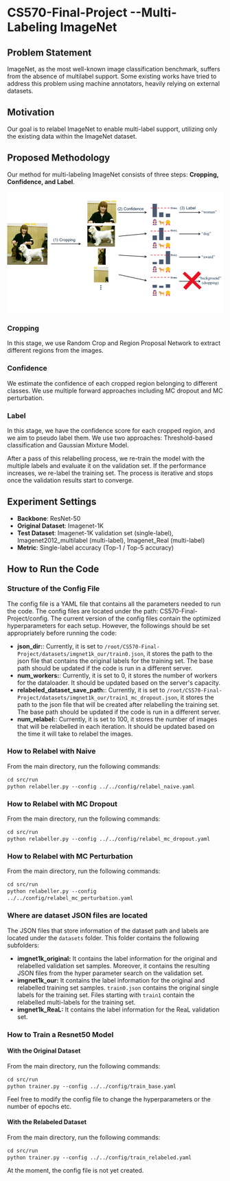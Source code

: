# CS570-Final-Project --Multi-Labeling ImageNet

## Problem Statement
ImageNet, as the most well-known image classification benchmark, suffers from the absence of multilabel support. Some existing works have tried to address this problem using machine annotators, heavily relying on external datasets.

## Motivation
Our goal is to relabel ImageNet to enable multi-label support, utilizing only the existing data within the ImageNet dataset.

## Proposed Methodology
Our method for multi-labeling ImageNet consists of three steps: **Cropping, Confidence, and Label**.

![alt text](https://github.com/mirfana23/CS570-Final-Project/blob/main/methodology.png?raw=true)


### Cropping
In this stage, we use Random Crop and Region Proposal Network to extract different regions from the images.

### Confidence
We estimate the confidence of each cropped region belonging to different classes. We use multiple forward approaches including MC dropout and MC perturbation.

### Label
In this stage, we have the confidence score for each cropped region, and we aim to pseudo label them. We use two approaches: Threshold-based classification and Gaussian Mixture Model.

After a pass of this relabelling process, we re-train the model with the multiple labels and evaluate it on the validation set. If the performance increases, we re-label the training set. The process is iterative and stops once the validation results start to converge.

## Experiment Settings
- **Backbone**: ResNet-50
- **Original Dataset**: Imagenet-1K
- **Test Dataset**: Imagenet-1K validation set (single-label), Imagenet2012_multilabel (multi-label), Imagenet_Real (multi-label)
- **Metric**: Single-label accuracy (Top-1 / Top-5 accuracy)

## How to Run the Code

### Structure of the Config File
The config file is a YAML file that contains all the parameters needed to run the code. The config files are located under the path: CS570-Final-Project/config. The current version of the config files contain the optimized hyperparameters for each setup. However, the followings should be set appropriately before running the code:

- **json_dir:**: Currently, it is set to `/root/CS570-Final-Project/datasets/imgnet1k_our/train0.json`, it stores the path to the json file that contains the original labels for the training set. The base path should be updated if the code is run in a different server.
- **num_workers:**: Currently, it is set to 0, it stores the number of workers for the dataloader. It should be updated based on the server's capacity.
- **relabeled_dataset_save_path:**: Currently, it is set to `/root/CS570-Final-Project/datasets/imgnet1k_our/train1_mc_dropout.json`, it stores the path to the json file that will be created after relabelling the training set. The base path should be updated if the code is run in a different server.
- **num_relabel:**: Currently, it is set to 100, it stores the number of images that will be relabelled in each iteration. It should be updated based on the time it will take to relabel the images.

### How to Relabel with Naive
From the main directory, run the following commands:
```
cd src/run
python relabeller.py --config ../../config/relabel_naive.yaml
```

### How to Relabel with MC Dropout
From the main directory, run the following commands:
```
cd src/run
python relabeller.py --config ../../config/relabel_mc_dropout.yaml
```

### How to Relabel with MC Perturbation
From the main directory, run the following commands:
```
cd src/run
python relabeller.py --config ../../config/relabel_mc_perturbation.yaml
```

### Where are dataset JSON files are located
The JSON files that store information of the dataset path and labels are located under the `datasets` folder. This folder contains the following subfolders:
- **imgnet1k_original:** It contains the label information for the original and relabelled validation set samples. Moreover, it contains the resulting JSON files from the hyper parameter search on the validation set. 
- **imgnet1k_our:** It contains the label information for the original and relabelled training set samples. `train0.json` contains the original single labels for the training set. Files starting with `train1` contain the relabelled multi-labels for the training set.
- **imgnet1k_ReaL:** It contains the label information for the ReaL validation set.

### How to Train a Resnet50 Model 

#### With the Original Dataset
From the main directory, run the following commands:
```
cd src/run
python trainer.py --config ../../config/train_base.yaml
```
Feel free to modify the config file to change the hyperparameters or the number of epochs etc.

#### With the Relabeled Dataset
From the main directory, run the following commands:
```
cd src/run
python trainer.py --config ../../config/train_relabeled.yaml
```
At the moment, the config file is not yet created. 